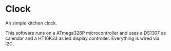 # Clock

An simple kitchen clock.

This software runs on a ATmega328P microcontroller and uses a DS1307 as calendar and a HT16K33 as led display controller. Everything is wired via I2C.
